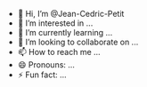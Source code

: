 - 👋 Hi, I’m @Jean-Cedric-Petit
- 👀 I’m interested in ...
- 🌱 I’m currently learning ...
- 💞️ I’m looking to collaborate on ...
- 📫 How to reach me ...
- 😄 Pronouns: ...
- ⚡ Fun fact: ...

<!---
Jean-Cedric-Petit/Jean-Cedric-Petit is a ✨ special ✨ repository because its `README.md` (this file) appears on your GitHub profile.
You can click the Preview link to take a look at your changes.
--->
